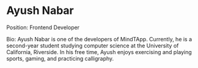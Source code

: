 # Ayush Nabar
Position: Frontend Developer

Bio:
Ayush Nabar is one of the developers of MindTApp. Currently, he is a second-year student studying 
computer science at the University of California, Riverside. In his free time, Ayush enjoys 
exercising and playing sports, gaming, and practicing calligraphy. 
